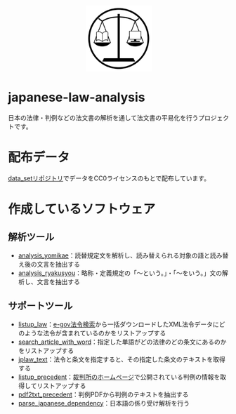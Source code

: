 <p align="center">
    <img width="150" alt="Logo" src="https://raw.githubusercontent.com/japanese-law-analysis/.github/master/icon/icon.svg">
</p>

# japanese-law-analysis

日本の法律・判例などの法文書の解析を通して法文書の平易化を行うプロジェクトです。


# 配布データ

[data_setリポジトリ](https://github.com/japanese-law-analysis/data_set)でデータをCC0ライセンスのもとで配布しています。


# 作成しているソフトウェア

## 解析ツール

- [analysis_yomikae](https://github.com/japanese-law-analysis/analysis_yomikae)：読替規定文を解析し、読み替えられる対象の語と読み替え後の文言を抽出する
- [analysis_ryakusyou](https://github.com/japanese-law-analysis/analysis_ryakusyou)：略称・定義規定の「～という。」・「～をいう。」文の解析し、文言を抽出する

## サポートツール

- [listup_law](https://github.com/japanese-law-analysis/listup_law)：[e-gov法令検索](https://elaws.e-gov.go.jp/)から一括ダウンロードしたXML法令データにどのような法令が含まれているのかをリストアップする
- [search_article_with_word](https://github.com/japanese-law-analysis/search_article_with_word)：指定した単語がどの法律のどの条文にあるのかをリストアップする
- [jplaw_text](https://github.com/japanese-law-analysis/jplaw_text)：法令と条文を指定すると、その指定した条文のテキストを取得する
- [listup_precedent](https://github.com/japanese-law-analysis/listup_precedent)：[裁判所のホームページ](https://www.courts.go.jp/)で公開されている判例の情報を取得してリストアップする
- [pdf2txt_precedent](https://github.com/japanese-law-analysis/pdf2txt_precedent)：判例PDFから判例のテキストを抽出する
- [parse_japanese_dependency](https://github.com/japanese-law-analysis/parse_japanese_dependency)：日本語の係り受け解析を行う
